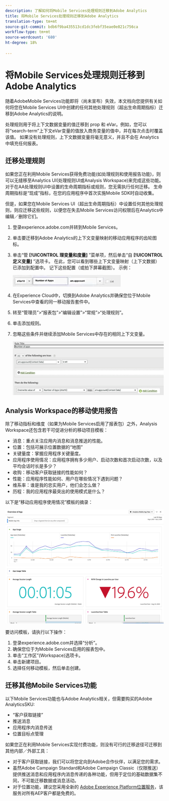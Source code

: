 ```yaml
---
description: 了解如何将Mobile Services处理规则迁移到Adobe Analytics
title: 将Mobile Services处理规则迁移到Adobe Analytics
translation-type: tm+mt
source-git-commit: bdb6f9ba435513cd1dc3febf35eae0e821c756ca
workflow-type: tm+mt
source-wordcount: '680'
ht-degree: 18%

---
```



# 将Mobile Services处理规则迁移到Adobe Analytics

随着AdobeMobile Services功能即将（尚未宣布）失效，本文档向您提供有关如何将您在Mobile Services UI中创建的任何其他处理规则（超出生命周期指标）迁移到Adobe Analytics的说明。

处理规则用于将上下文数据变量的值迁移到 prop 和 eVar。例如，您可以将“search-term”上下文eVar变量的值放入商务变量的值中，并在每次点击时覆盖该值。 如果没有处理规则，上下文数据变量将毫无意义，并且不会在 Analytics 中填充任何报表。

## 迁移处理规则

如果您正在利用Mobile Services获得免费功能(如处理规则和使用报告功能)，则可以无缝移至Analytics UI(处理规则UI或Analysis Workspace)来完成这些功能。 对于在AA处理规则UI中设置的生命周期指标或规则，您无需执行任何迁移。 生命周期指标是“现成”指标，在您的应用程序中首次实施Mobile SDK时自动收集。

但是，如果您在Mobile Services UI（超出生命周期指标）中设置任何其他处理规则，则应迁移这些规则，以便您在失去Mobile Services访问权限后在Analytics中编辑／删除它们。

1. 登录experience.adobe.com并转到Mobile Services。
1. 单击要迁移到Adobe Analytics的上下文变量映射的移动应用程序的齿轮图标。
1. 单击“管 **[!UICONTROL 理变量和度量]** ”菜单项，然后单击“自 **[!UICONTROL 定义变量]** ”选项卡。 在此，您可以看到哪些上下文变量映射（上下文数据）已添加到配置中。 记下这些配置（或拍下屏幕截图）。 示例：

   ![上下文变量](assets/context-var.png)

1. 在Experience Cloud中，切换到Adobe Analytics并确保您位于Mobile Services中查看的同一移动报告套件中。
1. 转至“管理员”>“报表包”>“编辑设置”>“常规”>“处理规则”。
1. 单击添加规则。
1. 忽略这些条件并继续添加Mobile Services中存在的相同上下文变量。

   ![处理规则](assets/proc-rule.png)

## Analysis Workspace的移动使用报告

除了移动指标和维度（如果为Mobile Services启用了报表包）之外，Analysis Workspace还包含若干可促进分析的移动项目模板：

* 消息：重点关注应用内消息和消息推送的性能。
* 位置：包括可展示位置数据的“地图”
* 关键量度：掌握应用程序关键量度。
* 应用程序使用情况：应用程序拥有多少用户、启动次数和首次启动次数，以及平均会话时长是多少？
* 收购：移动客户获取链接的性能如何？
* 性能：应用程序性能如何、用户在哪些情况下遇到问题？
* 维系率：谁是我的忠实用户，他们会怎么做？
* 历程：我的应用程序最突出的使用模式是什么？

以下是“移动应用程序使用情况”模板的摘录：

![移动应用程序使用](assets/mobile-app-usage.png)

要访问模板，请执行以下操作：

1. 登录experience.adobe.com并选择“分析”。
1. 确保您位于为Mobile Services启用的报表包中。
1. 单击“工作区”(Workspace)选项卡。
1. 单击新建项目。
1. 选择任何移动模板，然后单击创建。

## 迁移其他Mobile Services功能

以下Mobile Services功能也与Adobe Analytics相关，但需要购买的Adobe AnalyticsSKU:

* “客户获取链接”
* 推送消息
* 应用程序内消息传送
* 位置目标点管理

如果您正在利用Mobile Services实现付费功能，则没有可行的迁移途径可迁移到其他内部／外部工具：

* 对于客户获取链接，我们可以将您定向到Adobe合作伙伴，以满足您的需求。
* 虽然Adobe Campaign Standard和Adobe Campaign Classic（仅限推送）提供推送消息和应用程序内消息传递的各种功能，但用于定位的基础数据集不同，不可能迁移数据或消息活动。
* 对于位置功能，建议您采用全新的 [Adobe Experience Platform位置服务](https://www.adobe.com/experience-platform/location-service.html)，该服务对所有AEP客户都是免费的。
